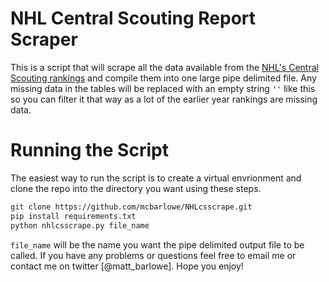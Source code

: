 # NHL Central Scouting Report Scraper

This is a script that will scrape all the data available from the
[NHL's Central Scouting rankings](http://www.nhl.com/ice/draftprospectbrowse.htm?cat=2&sort=finalRank&year=2018)
and compile them into one large pipe delimited file. Any missing
data in the tables will be replaced with an empty string `''` like
this so you can filter it that way as a lot of the earlier year
rankings are missing data.

# Running the Script

The easiest way to run the script is to create a virtual envrionment
and clone the repo into the directory you want using these steps.
```bash
git clone https://github.com/mcbarlowe/NHLcsscrape.git
pip install requirements.txt
python nhlcsscrape.py file_name
```
`file_name` will be the name you want the pipe delimited output
file to be called. If you have any problems or questions feel free
to email me or contact me on twitter [@matt_barlowe]. Hope you
enjoy!
